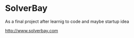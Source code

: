 # SolverBay
As a final project after learnig to code and maybe startup idea

http://www.solverbay.com

